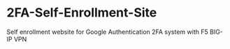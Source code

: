 # 2FA-Self-Enrollment-Site
Self enrollment website for Google Authentication 2FA system with F5 BIG-IP VPN
